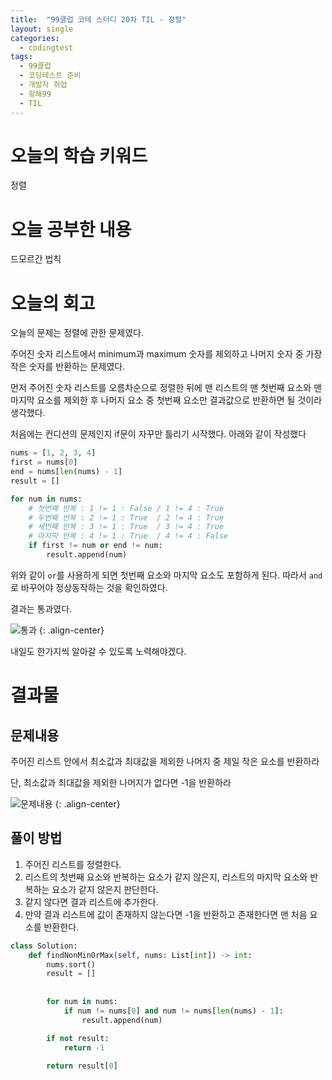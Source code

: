 ```yaml
---
title:  "99클럽 코테 스터디 20차 TIL - 정렬"
layout: single
categories:
  - codingtest
tags:
  - 99클럽
  - 코딩테스트 준비
  - 개발자 취업
  - 항해99
  - TIL
---
```


# 오늘의 학습 키워드 
정렬

# 오늘 공부한 내용
드모르간 법칙

# 오늘의 회고
오늘의 문제는 정렬에 관한 문제였다.

주어진 숫자 리스트에서 minimum과 maximum 숫자를 제외하고 나머지 숫자 중 가장 작은 숫자를 반환하는 문제였다.

먼저 주어진 숫자 리스트를 오름차순으로 정렬한 뒤에 맨 리스트의 맨 첫번째 요소와 맨 마지막 요소를 제외한 후 나머지 요소 중 첫번째 요소만 결과값으로 반환하면 될 것이라 생각했다.

처음에는 컨디션의 문제인지 if문이 자꾸만 틀리기 시작했다. 아래와 같이 작성했다

```python
nums = [1, 2, 3, 4]
first = nums[0]
end = nums[len(nums) - 1]
result = []

for num in nums:
	# 첫번째 반복 : 1 != 1 : False / 1 != 4 : True
	# 두번째 반복 : 2 != 1 : True  / 2 != 4 : True
	# 세번째 반복 : 3 != 1 : True  / 3 != 4 : True
	# 마지막 반복 : 4 != 1 : True  / 4 != 4 : False
    if first != num or end != num:
        result.append(num)
```

위와 같이 `or`를 사용하게 되면 첫번째 요소와 마지막 요소도 포함하게 된다. 따라서 `and`로 바꾸어야 정상동작하는 것을 확인하였다.

결과는 통과였다.

![통과](https://github.com/kimhyunso/kimhyunso.github.io/assets/87798982/29d8ea67-5928-41bf-9aed-3e876bd30885)
{: .align-center}

내일도 한가지씩 알아갈 수 있도록 노력해야겠다.

# 결과물
## 문제내용
주어진 리스트 안에서 최소값과 최대값을 제외한 나머지 중 제일 작은 요소를 반환하라

단, 최소값과 최대값을 제외한 나머지가 없다면 -1을 반환하라

![문제내용](https://github.com/kimhyunso/kimhyunso.github.io/assets/87798982/ca52b661-c8f2-40f2-ab79-e191459ab8b6)
{: .align-center}


## 풀이 방법
1. 주어진 리스트를 정렬한다.
2. 리스트의 첫번째 요소와 반복하는 요소가 같지 않은지, 리스트의 마지막 요소와 반복하는 요소가 같지 않은지 판단한다.
3. 같지 않다면 결과 리스트에 추가한다.
4. 만약 결과 리스트에 값이 존재하지 않는다면 -1을 반환하고 존재한다면 맨 처음 요소를 반환한다.



```python
class Solution:
    def findNonMinOrMax(self, nums: List[int]) -> int:
        nums.sort()
        result = []
        
        
        for num in nums:
            if num != nums[0] and num != nums[len(nums) - 1]:
                result.append(num)

        if not result:
            return -1
    
        return result[0]  
```